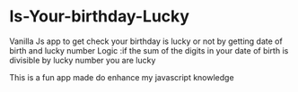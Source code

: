# Is-Your-birthday-Lucky
Vanilla Js app  to get check your birthday is lucky or not by getting date of birth and lucky number 
Logic :if the sum of the digits in your date of birth is divisible by lucky number you are lucky

This is a fun app made do enhance my javascript knowledge
